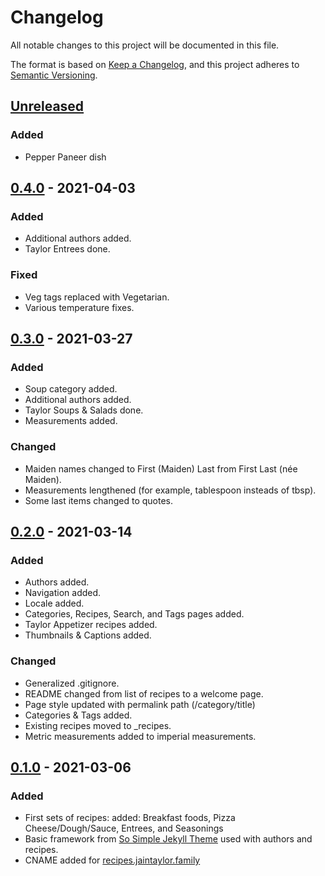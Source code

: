 # Changelog
All notable changes to this project will be documented in this file.

The format is based on [Keep a Changelog](https://keepachangelog.com/en/1.0.0/),
and this project adheres to [Semantic Versioning](https://semver.org/spec/v2.0.0.html).

## [Unreleased]
### Added
- Pepper Paneer dish

## [0.4.0] - 2021-04-03
### Added
- Additional authors added.
- Taylor Entrees done.

### Fixed
- Veg tags replaced with Vegetarian.
- Various temperature fixes.

## [0.3.0] - 2021-03-27
### Added
- Soup category added.
- Additional authors added.
- Taylor Soups & Salads done.
- Measurements added.

### Changed
- Maiden names changed to First (Maiden) Last from First Last (née Maiden).
- Measurements lengthened (for example, tablespoon insteads of tbsp).
- Some last items changed to quotes.

## [0.2.0] - 2021-03-14
### Added
- Authors added.
- Navigation added.
- Locale added.
- Categories, Recipes, Search, and Tags pages added.
- Taylor Appetizer recipes added.
- Thumbnails & Captions added.


### Changed
- Generalized .gitignore.
- README changed from list of recipes to a welcome page.
- Page style updated with permalink path (/category/title)
- Categories & Tags added.
- Existing recipes moved to _recipes.
- Metric measurements added to imperial measurements.

## [0.1.0] - 2021-03-06
### Added
- First sets of recipes: added: Breakfast foods, Pizza Cheese/Dough/Sauce, Entrees, and Seasonings
- Basic framework from [So Simple Jekyll Theme](https://github.com/mmistakes/so-simple-theme) used with authors and recipes.
- CNAME added for [recipes.jaintaylor.family](https://recipes.jaintaylor.family/)

[Unreleased]: https://github.com/patrick-andrew-jain-taylor/jain-taylor-family-cookbook/compare/v0.3.0...HEAD
[0.4.0]: https://github.com/patrick-andrew-jain-taylor/jain-taylor-family-cookbook/compare/v0.3.0...v0.4.0
[0.3.0]: https://github.com/patrick-andrew-jain-taylor/jain-taylor-family-cookbook/compare/v0.2.0...v0.3.0
[0.2.0]: https://github.com/patrick-andrew-jain-taylor/jain-taylor-family-cookbook/compare/v0.1.0...v0.2.0
[0.1.0]: https://github.com/patrick-andrew-jain-taylor/jain-taylor-family-cookbook/releases/tag/v0.1.0
